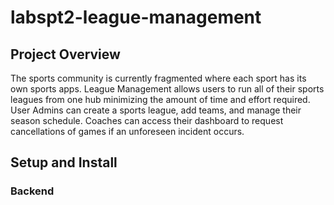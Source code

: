 # labspt2-league-management

## Project Overview

The sports community is currently fragmented where each sport has its own sports apps.  League Management allows users to run all of their sports leagues from one hub minimizing the amount of time and effort required.  User Admins can create a sports league, add teams, and manage their season schedule. Coaches can access their dashboard to request cancellations of games if an unforeseen incident occurs.

## Setup and Install

### Backend

